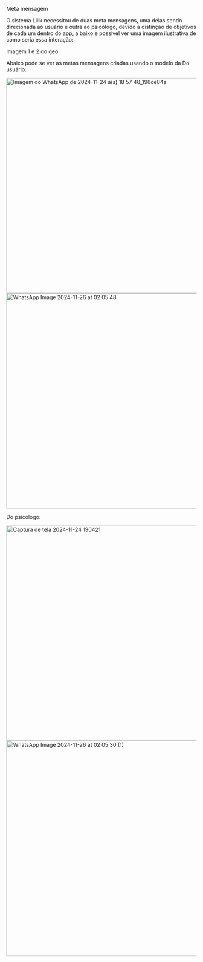 Meta mensagem 

O sistema Lilik necessitou de duas meta mensagens, uma delas sendo direcionada ao usuário e outra ao psicólogo, devido a distinção de objetivos de cada um dentro do app, a baixo e possível ver uma imagem ilustrativa de como seria essa interação:

Imagem 1 e 2 do geo 

Abaixo pode se ver as metas mensagens criadas usando o modelo da
Do usuário:

<div>
    <img src="https://github.com/user-attachments/assets/17f38f61-bbb1-407d-823f-3982ba4f1cd2" alt="Imagem do WhatsApp de 2024-11-24 à(s) 18 57 48_196ce84a" width="570">
    <img src="https://github.com/user-attachments/assets/8f09650f-878c-43b1-accb-0511b72ea72b" alt="WhatsApp Image 2024-11-26 at 02 05 48" width="570">
</div>


Do psicólogo:

<div>
    <img src="https://github.com/user-attachments/assets/395816f0-c518-4cea-bc34-23c64131239e" alt="Captura de tela 2024-11-24 190421" width="570"><br/>
    <img src="https://github.com/user-attachments/assets/0f59ea67-f6b3-490a-941e-3139dd9de752" alt="WhatsApp Image 2024-11-26 at 02 05 30 (1)" width="570">
</div>

